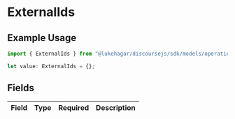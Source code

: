 # ExternalIds

## Example Usage

```typescript
import { ExternalIds } from "@lukehagar/discoursejs/sdk/models/operations";

let value: ExternalIds = {};
```

## Fields

| Field       | Type        | Required    | Description |
| ----------- | ----------- | ----------- | ----------- |